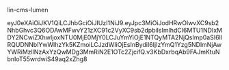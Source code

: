 lin-cms-lumeneyJ0eXAiOiJKV1QiLCJhbGciOiJIUzI1NiJ9.eyJpc3MiOiJodHRwOlwvXC9sb2NhbGhvc3Q6ODAwMFwvY21zXC91c2VyXC9sb2dpbiIsImlhdCI6MTU1NDIxMDY2NCwiZXhwIjoxNTU0MjE0MjY0LCJuYmYiOjE1NTQyMTA2NjQsImp0aSI6IlRQUDNNblYwWlhzYk5KZmoiLCJzdWIiOjEsInBydiI6IjIzYmQ1Yzg5NDlmNjAwYWRiMzllNzAxYzQwMDg3MmRiN2E1OTc2ZjcifQ.v3KbDxrbqAb9FAJmKtuNbnIoT55wrdwiS49aq2xZhg8